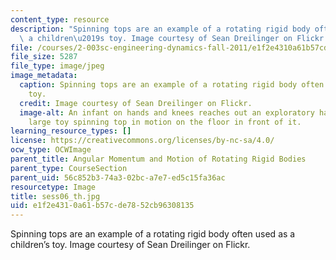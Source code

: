 ```yaml
---
content_type: resource
description: "Spinning tops are an example of a rotating rigid body often used as\
  \ a children\u2019s toy. Image courtesy of Sean Dreilinger on Flickr."
file: /courses/2-003sc-engineering-dynamics-fall-2011/e1f2e4310a61b57cde7852cb96308135_sess06_th.jpg
file_size: 5287
file_type: image/jpeg
image_metadata:
  caption: Spinning tops are an example of a rotating rigid body often used as a children's
    toy.
  credit: Image courtesy of Sean Dreilinger on Flickr.
  image-alt: An infant on hands and knees reaches out an exploratory hand toward a
    large toy spinning top in motion on the floor in front of it.
learning_resource_types: []
license: https://creativecommons.org/licenses/by-nc-sa/4.0/
ocw_type: OCWImage
parent_title: Angular Momentum and Motion of Rotating Rigid Bodies
parent_type: CourseSection
parent_uid: 56c852b3-74a3-02bc-a7e7-ed5c15fa36ac
resourcetype: Image
title: sess06_th.jpg
uid: e1f2e431-0a61-b57c-de78-52cb96308135
---
```

Spinning tops are an example of a rotating rigid body often used as a children’s toy. Image courtesy of Sean Dreilinger on Flickr.